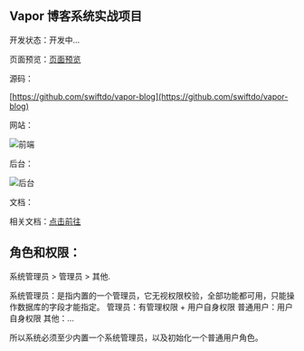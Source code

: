 ## Vapor 博客系统实战项目

开发状态：开发中...

页面预览：[页面预览](https://github.com/swiftdo/vapor-blog/wiki/%E9%A1%B5%E9%9D%A2%E9%A2%84%E8%A7%88)

源码：

[https://github.com/swiftdo/vapor-blog](https://github.com/swiftdo/vapor-blog)

网站：

![前端](https://github.com/swiftdo/vapor-blog/assets/12316547/c1df733b-5469-47c8-b213-b51d81130003)

后台：

![后台](https://github.com/swiftdo/vapor-blog/assets/12316547/2e5b6653-c7f9-4c05-bf56-616b382e56d6)

文档：

相关文档：[点击前往](https://github.com/swiftdo/vapor-blog/wiki)

## 角色和权限：

系统管理员 > 管理员 > 其他.

系统管理员：是指内置的一个管理员，它无视权限校验，全部功能都可用，只能操作数据库的字段才能指定。
管理员：有管理权限 + 用户自身权限
普通用户：用户自身权限
其他：...

所以系统必须至少内置一个系统管理员，以及初始化一个普通用户角色。
